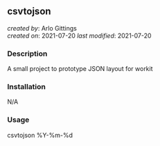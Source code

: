 ## csvtojson
_created by_: Arlo Gittings  
_created on_: 2021-07-20 
_last modified_: 2021-07-20 
### Description
A small project to prototype JSON layout for workit
### Installation
N/A
### Usage
csvtojson %Y-%m-%d
